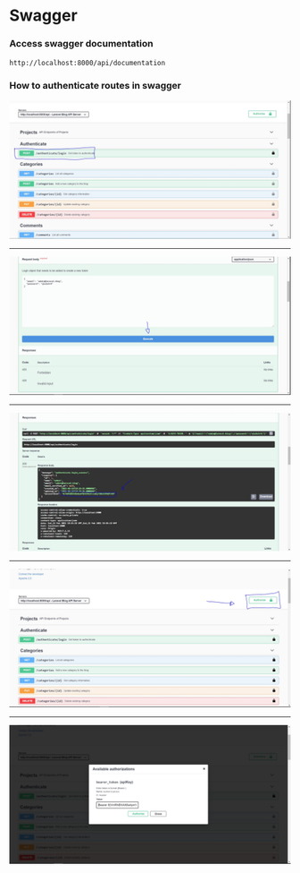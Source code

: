 # Swagger

### Access swagger documentation

```
http://localhost:8000/api/documentation
```

### How to authenticate routes in swagger

![alt text](swagger-auth.JPG)

---

![alt text](swagger-auth-execute.JPG)

---

![alt text](swagger-auth-response.JPG)

---

![alt text](swagger-auth-authorization.JPG)

---

![alt text](swagger-auth-bearer.JPG)
